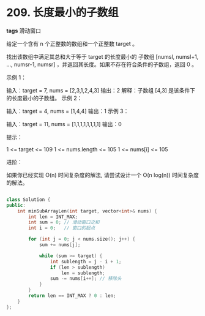 # 209. 长度最小的子数组

**tags** 滑动窗口

给定一个含有 n 个正整数的数组和一个正整数 target 。

找出该数组中满足其总和大于等于 target 的长度最小的 
子数组
 [numsl, numsl+1, ..., numsr-1, numsr] ，并返回其长度。如果不存在符合条件的子数组，返回 0 。

 

示例 1：

输入：target = 7, nums = [2,3,1,2,4,3]
输出：2
解释：子数组 [4,3] 是该条件下的长度最小的子数组。
示例 2：

输入：target = 4, nums = [1,4,4]
输出：1
示例 3：

输入：target = 11, nums = [1,1,1,1,1,1,1,1]
输出：0
 

提示：

1 <= target <= 109
1 <= nums.length <= 105
1 <= nums[i] <= 105
 

进阶：

如果你已经实现 O(n) 时间复杂度的解法, 请尝试设计一个 O(n log(n)) 时间复杂度的解法。

```cpp

class Solution {
public:
    int minSubArrayLen(int target, vector<int>& nums) {
        int len = INT_MAX;
        int sum = 0; // 滑动窗口之和
        int i = 0;   // 窗口的起点

        for (int j = 0; j < nums.size(); j++) {
            sum += nums[j];

            while (sum >= target) {
                int sublength = j - i + 1;
                if (len > sublength)
                    len = sublength;
                sum -= nums[i++]; // 移除头
            }
        }
        return len == INT_MAX ? 0 : len;
    }
};

```